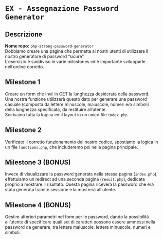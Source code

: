 # `EX - Assegnazione Password Generator`

## Descrizione
**Nome repo:** `php-strong-password-generator`
<br/>
Dobbiamo creare una pagina che permetta ai nostri utenti di utilizzare il nostro generatore di password “sicure”.
<br/>
L’esercizio è suddiviso in varie milestones ed è importante svilupparle nell’ordine corretto.

## Milestone 1
Creare un form che invii in GET la lunghezza desiderata della password. Una nostra funzione utilizzerà questo dato per generare una password casuale (composta da lettere minuscole, maiuscole, numeri e/o simboli) della lunghezza specificata, da restituire all’utente.
<br/>
Scirivamo tutta la logica ed il layout in un unico file `index.php`

## Milestone 2
Verificato il corretto funzionamento del nostro codice, spostiamo la logica in un file `functions.php`, che includeremo poi nella pagina principale.
## Milestone 3 (BONUS)
Invece di visualizzare la password generata nella stessa pagina (`index.php`), effettuiamo un redirect ad una seconda pagina (`result.php`), dedicata proprio a mostrare il risultato. Questa pagina riceverà la password che era stata generata tramite sessione e la mostrerà all’utente.
## Milestone 4 (BONUS)
Gestire ulteriori parametri nel form per le password, dando la possibilità all’utente di specificare quali set di caratteri possono essere ammessi nella password da generare, tra lettere maiuscole, lettere minuscole, numeri e simboli.